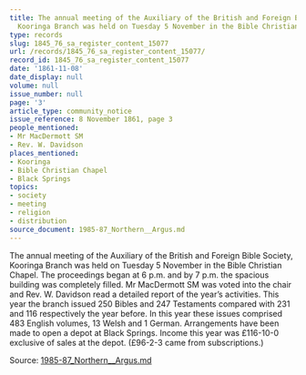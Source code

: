 ```yaml
---
title: The annual meeting of the Auxiliary of the British and Foreign Bible Society,
  Kooringa Branch was held on Tuesday 5 November in the Bible Christian Chapel.
type: records
slug: 1845_76_sa_register_content_15077
url: /records/1845_76_sa_register_content_15077/
record_id: 1845_76_sa_register_content_15077
date: '1861-11-08'
date_display: null
volume: null
issue_number: null
page: '3'
article_type: community_notice
issue_reference: 8 November 1861, page 3
people_mentioned:
- Mr MacDermott SM
- Rev. W. Davidson
places_mentioned:
- Kooringa
- Bible Christian Chapel
- Black Springs
topics:
- society
- meeting
- religion
- distribution
source_document: 1985-87_Northern__Argus.md
---
```


The annual meeting of the Auxiliary of the British and Foreign Bible Society, Kooringa Branch was held on Tuesday 5 November in the Bible Christian Chapel.  The proceedings began at 6 p.m. and by 7 p.m. the spacious building was completely filled.  Mr MacDermott SM was voted into the chair and Rev. W. Davidson read a detailed report of the year’s activities.  This year the branch issued 250 Bibles and 247 Testaments compared with 231 and 116 respectively the year before.  In this year these issues comprised 483 English volumes, 13 Welsh and 1 German.  Arrangements have been made to open a depot at Black Springs.  Income this year was £116-10-0 exclusive of sales at the depot.  (£96-2-3 came from subscriptions.)

Source: [1985-87_Northern__Argus.md](/downloads/markdown/1985-87_Northern__Argus.md)
